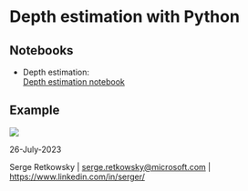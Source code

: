 # Depth estimation with Python


## Notebooks
- Depth estimation:<br>
<a href="Depth estimation.ipynb">Depth estimation notebook</a>

## Example
<img src="example.png">

26-July-2023

Serge Retkowsky | serge.retkowsky@microsoft.com | https://www.linkedin.com/in/serger/

